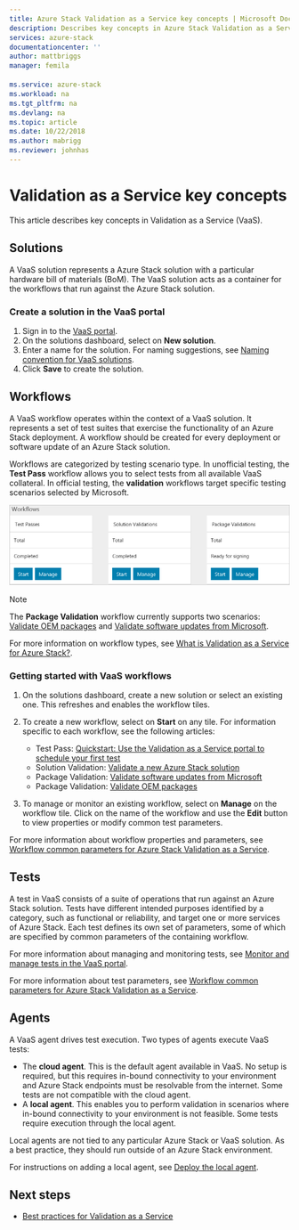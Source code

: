 ```yaml
---
title: Azure Stack Validation as a Service key concepts | Microsoft Docs
description: Describes key concepts in Azure Stack Validation as a Service.
services: azure-stack
documentationcenter: ''
author: mattbriggs
manager: femila

ms.service: azure-stack
ms.workload: na
ms.tgt_pltfrm: na
ms.devlang: na
ms.topic: article
ms.date: 10/22/2018
ms.author: mabrigg
ms.reviewer: johnhas
---
```


# Validation as a Service key concepts

This article describes key concepts in Validation as a Service (VaaS).

## Solutions

A VaaS solution represents a Azure Stack solution with a particular hardware bill of materials (BoM). The VaaS solution acts as a container for the workflows that run against the Azure Stack solution.

### Create a solution in the VaaS portal

1. Sign in to the [VaaS portal](https://azurestackvalidation.com).
2. On the solutions dashboard, select on **New solution**.
3. Enter a name for the solution. For naming suggestions, see [Naming convention for VaaS solutions](azure-stack-vaas-best-practice.md#naming-convention-for-vaas-solutions).
4. Click **Save** to create the solution.

## Workflows

A VaaS workflow operates within the context of a VaaS solution. It represents a set of test suites that exercise the functionality of an Azure Stack deployment. A workflow should be created for every deployment or software update of an Azure Stack solution.

Workflows are categorized by testing scenario type. In unofficial testing, the **Test Pass** workflow allows you to select tests from all available VaaS collateral. In official testing, the **validation** workflows target specific testing scenarios selected by Microsoft.

![VaaS workflow tiles](media/tile_all-workflows.png)

> [!NOTE]
> The **Package Validation** workflow currently supports two scenarios: [Validate OEM packages](azure-stack-vaas-validate-oem-package.md) and [Validate software updates from Microsoft](azure-stack-vaas-validate-microsoft-updates.md).

For more information on workflow types, see [What is Validation as a Service for Azure Stack?](azure-stack-vaas-overview.md).

### Getting started with VaaS workflows

1. On the solutions dashboard, create a new solution or select an existing one. This refreshes and enables the workflow tiles.
2. To create a new workflow, select on **Start** on any tile. For information specific to each workflow, see the following articles:
    - Test Pass: [Quickstart: Use the Validation as a Service portal to schedule your first test](azure-stack-vaas-schedule-test-pass.md)
    - Solution Validation: [Validate a new Azure Stack solution](azure-stack-vaas-validate-solution-new.md)
    - Package Validation: [Validate software updates from Microsoft](azure-stack-vaas-validate-microsoft-updates.md)
    - Package Validation: [Validate OEM packages](azure-stack-vaas-validate-oem-package.md)

3. To manage or monitor an existing workflow, select on **Manage** on the workflow tile. Click on the name of the workflow and use the **Edit** button to view properties or modify common test parameters.

For more information about workflow properties and parameters, see [Workflow common parameters for Azure Stack Validation as a Service](azure-stack-vaas-parameters.md).

## Tests

A test in VaaS consists of a suite of operations that run against an Azure Stack solution. Tests have different intended purposes identified by a category, such as functional or reliability, and target one or more services of Azure Stack. Each test defines its own set of parameters, some of which are specified by common parameters of the containing workflow.

For more information about managing and monitoring tests, see [Monitor and manage tests in the VaaS portal](azure-stack-vaas-monitor-test.md).

For more information about test parameters, see [Workflow common parameters for Azure Stack Validation as a Service](azure-stack-vaas-parameters.md).

## Agents

A VaaS agent drives test execution. Two types of agents execute VaaS tests:

- The **cloud agent**. This is the default agent available in VaaS. No setup is required, but this requires in-bound connectivity to your environment and Azure Stack endpoints must be resolvable from the internet. Some tests are not compatible with the cloud agent.
- A **local agent**. This enables you to perform validation in scenarios where in-bound connectivity to your environment is not feasible. Some tests require execution through the local agent.

Local agents are not tied to any particular Azure Stack or VaaS solution. As a best practice, they should run outside of an Azure Stack environment.

For instructions on adding a local agent, see [Deploy the local agent](azure-stack-vaas-local-agent.md).

## Next steps

- [Best practices for Validation as a Service](azure-stack-vaas-best-practice.md)